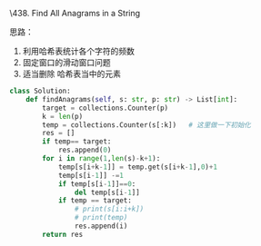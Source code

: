 \438. Find All Anagrams in a String

思路：

1. 利用哈希表统计各个字符的频数
2. 固定窗口的滑动窗口问题
3. 适当删除 哈希表当中的元素

```python
class Solution:
    def findAnagrams(self, s: str, p: str) -> List[int]:
        target = collections.Counter(p)
        k = len(p)
        temp = collections.Counter(s[:k])   # 这里做一下初始化
        res = []
        if temp== target:
            res.append(0)
        for i in range(1,len(s)-k+1):  
            temp[s[i+k-1]] = temp.get(s[i+k-1],0)+1
            temp[s[i-1]] -=1
            if temp[s[i-1]]==0:
                del temp[s[i-1]]
            if temp == target:
                # print(s[i:i+k])
                # print(temp)
                res.append(i)
        return res
```

